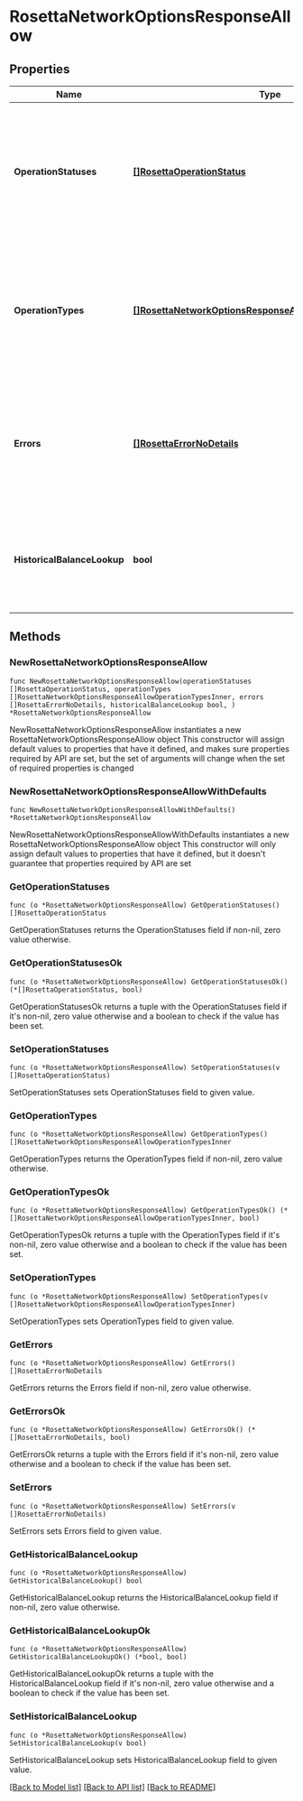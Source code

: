 # RosettaNetworkOptionsResponseAllow

## Properties

Name | Type | Description | Notes
------------ | ------------- | ------------- | -------------
**OperationStatuses** | [**[]RosettaOperationStatus**](RosettaOperationStatus.md) | All Operation.Status this implementation supports. Any status that is returned during parsing that is not listed here will cause client validation to error. | 
**OperationTypes** | [**[]RosettaNetworkOptionsResponseAllowOperationTypesInner**](RosettaNetworkOptionsResponseAllowOperationTypesInner.md) | All Operation.Type this implementation supports. Any type that is returned during parsing that is not listed here will cause client validation to error. | 
**Errors** | [**[]RosettaErrorNoDetails**](RosettaErrorNoDetails.md) | All Errors that this implementation could return. Any error that is returned during parsing that is not listed here will cause client validation to error. | 
**HistoricalBalanceLookup** | **bool** | Any Rosetta implementation that supports querying the balance of an account at any height in the past should set this to true. | 

## Methods

### NewRosettaNetworkOptionsResponseAllow

`func NewRosettaNetworkOptionsResponseAllow(operationStatuses []RosettaOperationStatus, operationTypes []RosettaNetworkOptionsResponseAllowOperationTypesInner, errors []RosettaErrorNoDetails, historicalBalanceLookup bool, ) *RosettaNetworkOptionsResponseAllow`

NewRosettaNetworkOptionsResponseAllow instantiates a new RosettaNetworkOptionsResponseAllow object
This constructor will assign default values to properties that have it defined,
and makes sure properties required by API are set, but the set of arguments
will change when the set of required properties is changed

### NewRosettaNetworkOptionsResponseAllowWithDefaults

`func NewRosettaNetworkOptionsResponseAllowWithDefaults() *RosettaNetworkOptionsResponseAllow`

NewRosettaNetworkOptionsResponseAllowWithDefaults instantiates a new RosettaNetworkOptionsResponseAllow object
This constructor will only assign default values to properties that have it defined,
but it doesn't guarantee that properties required by API are set

### GetOperationStatuses

`func (o *RosettaNetworkOptionsResponseAllow) GetOperationStatuses() []RosettaOperationStatus`

GetOperationStatuses returns the OperationStatuses field if non-nil, zero value otherwise.

### GetOperationStatusesOk

`func (o *RosettaNetworkOptionsResponseAllow) GetOperationStatusesOk() (*[]RosettaOperationStatus, bool)`

GetOperationStatusesOk returns a tuple with the OperationStatuses field if it's non-nil, zero value otherwise
and a boolean to check if the value has been set.

### SetOperationStatuses

`func (o *RosettaNetworkOptionsResponseAllow) SetOperationStatuses(v []RosettaOperationStatus)`

SetOperationStatuses sets OperationStatuses field to given value.


### GetOperationTypes

`func (o *RosettaNetworkOptionsResponseAllow) GetOperationTypes() []RosettaNetworkOptionsResponseAllowOperationTypesInner`

GetOperationTypes returns the OperationTypes field if non-nil, zero value otherwise.

### GetOperationTypesOk

`func (o *RosettaNetworkOptionsResponseAllow) GetOperationTypesOk() (*[]RosettaNetworkOptionsResponseAllowOperationTypesInner, bool)`

GetOperationTypesOk returns a tuple with the OperationTypes field if it's non-nil, zero value otherwise
and a boolean to check if the value has been set.

### SetOperationTypes

`func (o *RosettaNetworkOptionsResponseAllow) SetOperationTypes(v []RosettaNetworkOptionsResponseAllowOperationTypesInner)`

SetOperationTypes sets OperationTypes field to given value.


### GetErrors

`func (o *RosettaNetworkOptionsResponseAllow) GetErrors() []RosettaErrorNoDetails`

GetErrors returns the Errors field if non-nil, zero value otherwise.

### GetErrorsOk

`func (o *RosettaNetworkOptionsResponseAllow) GetErrorsOk() (*[]RosettaErrorNoDetails, bool)`

GetErrorsOk returns a tuple with the Errors field if it's non-nil, zero value otherwise
and a boolean to check if the value has been set.

### SetErrors

`func (o *RosettaNetworkOptionsResponseAllow) SetErrors(v []RosettaErrorNoDetails)`

SetErrors sets Errors field to given value.


### GetHistoricalBalanceLookup

`func (o *RosettaNetworkOptionsResponseAllow) GetHistoricalBalanceLookup() bool`

GetHistoricalBalanceLookup returns the HistoricalBalanceLookup field if non-nil, zero value otherwise.

### GetHistoricalBalanceLookupOk

`func (o *RosettaNetworkOptionsResponseAllow) GetHistoricalBalanceLookupOk() (*bool, bool)`

GetHistoricalBalanceLookupOk returns a tuple with the HistoricalBalanceLookup field if it's non-nil, zero value otherwise
and a boolean to check if the value has been set.

### SetHistoricalBalanceLookup

`func (o *RosettaNetworkOptionsResponseAllow) SetHistoricalBalanceLookup(v bool)`

SetHistoricalBalanceLookup sets HistoricalBalanceLookup field to given value.



[[Back to Model list]](../README.md#documentation-for-models) [[Back to API list]](../README.md#documentation-for-api-endpoints) [[Back to README]](../README.md)


